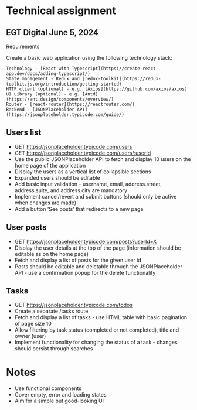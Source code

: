 # Technical assignment
## EGT Digital June 5, 2024

Requirements

Create a basic web application using the following technology stack:

```
Technology - [React with Typescript](https://create-react-app.dev/docs/adding-typescript/) 
State management - Redux and [redux-toolkit](https://redux-toolkit.js.org/introduction/getting-started)
HTTP client (optional) - e.g. [Axios](https://github.com/axios/axios)
UI Library (optional) - e.g. [Antd](https://ant.design/components/overview/)
Router - [react-router](https://reactrouter.com/)
Backend - [JSONPlaceholder API](https://jsonplaceholder.typicode.com/guide/)
```

## Users list

- GET https://jsonplaceholder.typicode.com/users
- GET https://jsonplaceholder.typicode.com/users/:userId
- Use the public JSONPlaceholder API to fetch and display 10 users on the home page of the application
- Display the users as a vertical list of collapsible sections
- Expanded users should be editable
- Add basic input validation - username, email, address.street, address.suite, and address.city are mandatory
- Implement cancel/revert and submit buttons (should only be active when changes are made)
- Add a button ’See posts’ that redirects to a new page



## User posts
- GET      https://jsonplaceholder.typicode.com/posts?userId=X
- Display the user details at the top of the page (information should be editable as on the home page)
- Fetch and display a list of posts for the given user id
- Posts should be editable and deletable through the JSONPlaceholder API - use a confirmation popup for the delete functionality

## Tasks
- GET    https://jsonplaceholder.typicode.com/todos
- Create a separate /tasks route
- Fetch and display a list of tasks - use HTML table with basic pagination of page size 10
- Allow filtering by task status (completed or not completed), title and owner (user)
- Implement functionality for changing the status of a task - changes should persist through searches

# Notes
- Use functional components
- Cover empty, error and loading states
- Aim for a simple but good-looking UI